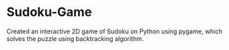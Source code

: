 # Sudoku-Game
Created an interactive 2D game of Sudoku on Python using pygame, which solves the puzzle using backtracking algorithm.
